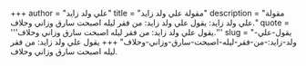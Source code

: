 +++
author = "علي ولد زايد"
title = "مقولة علي ولد زايد"
description = "مقولة علي ولد زايد: يقول علي ولد زايد: من فقر ليله اصبحت سارق وزاني وحلاف."
quote = '''يقول علي ولد زايد: من فقر ليله اصبحت سارق وزاني وحلاف.'''
slug = "يقول-علي-ولد-زايد:-من-فقر-ليله-اصبحت-سارق-وزاني-وحلاف"
+++
يقول علي ولد زايد: من فقر ليله اصبحت سارق وزاني وحلاف.
